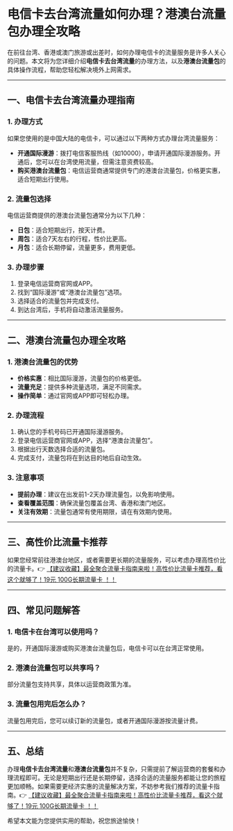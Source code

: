 # 电信卡去台湾流量如何办理？港澳台流量包办理全攻略

在前往台湾、香港或澳门旅游或出差时，如何办理电信卡的流量服务是许多人关心的问题。本文将为您详细介绍**电信卡去台湾流量**的办理方法，以及**港澳台流量包**的具体操作流程，帮助您轻松解决境外上网需求。

---

## 一、电信卡去台湾流量办理指南

### 1. 办理方式
如果您使用的是中国大陆的电信卡，可以通过以下两种方式办理台湾流量服务：

- **开通国际漫游**：拨打电信客服热线（如10000），申请开通国际漫游服务。开通后，您可以在台湾使用流量，但需注意资费较高。
- **购买港澳台流量包**：电信运营商通常提供专门的港澳台流量包，价格更实惠，适合短期出行使用。

### 2. 流量包选择
电信运营商提供的港澳台流量包通常分为以下几种：
- **日包**：适合短期出行，按天计费。
- **周包**：适合7天左右的行程，性价比更高。
- **月包**：适合长期停留，流量更多，费用更低。

### 3. 办理步骤
1. 登录电信运营商官网或APP。
2. 找到“国际漫游”或“港澳台流量包”选项。
3. 选择适合的流量包并完成支付。
4. 到达台湾后，手机将自动激活流量服务。

---

## 二、港澳台流量包办理全攻略

### 1. 港澳台流量包的优势
- **价格实惠**：相比国际漫游，流量包的价格更低。
- **流量充足**：提供多种流量选项，满足不同需求。
- **操作简单**：通过官网或APP即可轻松办理。

### 2. 办理流程
1. 确认您的手机号码已开通国际漫游服务。
2. 登录电信运营商官网或APP，选择“港澳台流量包”。
3. 根据出行天数选择合适的流量包。
4. 完成支付，流量包将在到达目的地后自动生效。

### 3. 注意事项
- **提前办理**：建议在出发前1-2天办理流量包，以免影响使用。
- **查看覆盖范围**：确保流量包覆盖台湾、香港和澳门地区。
- **关注有效期**：流量包通常有使用期限，请在有效期内使用。

---

## 三、高性价比流量卡推荐

如果您经常前往港澳台地区，或者需要更长期的流量服务，可以考虑办理高性价比的流量卡。👉 [【建议收藏】最全聚合流量卡指南来啦！高性价比流量卡推荐，看这个就够了！19元 100G长期流量卡 ！！](https://bit.ly/Liuliangka)

---

## 四、常见问题解答

### 1. 电信卡在台湾可以使用吗？
是的，开通国际漫游或购买港澳台流量包后，电信卡可以在台湾正常使用。

### 2. 港澳台流量包可以共享吗？
部分流量包支持共享，具体以运营商政策为准。

### 3. 流量包用完后怎么办？
流量包用完后，您可以续订新的流量包，或者开通国际漫游按流量计费。

---

## 五、总结

办理**电信卡去台湾流量**和**港澳台流量包**并不复杂，只需提前了解运营商的套餐和办理流程即可。无论是短期出行还是长期停留，选择合适的流量服务都能让您的旅程更加顺畅。如果需要更经济实惠的流量解决方案，不妨参考我们推荐的流量卡指南。👉 [【建议收藏】最全聚合流量卡指南来啦！高性价比流量卡推荐，看这个就够了！19元 100G长期流量卡 ！！](https://bit.ly/Liuliangka)

希望本文能为您提供实用的帮助，祝您旅途愉快！